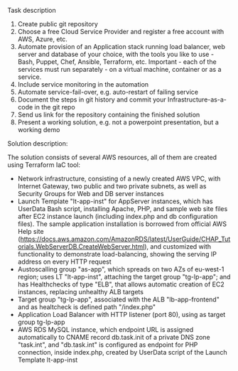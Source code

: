 Task description 
1. Create public git repository 
2. Choose a free Cloud Service Provider and register a free account with AWS, Azure, etc. 
3. Automate provision of an Application stack running load balancer, web server and database of your choice, with the tools you like to use - Bash, Puppet, Chef, Ansible, Terraform, etc. Important - each of the services must run separately - on a virtual machine, container or as a service. 
4. Include service monitoring in the automation 
5. Automate service-fail-over, e.g. auto-restart of failing service 
6. Document the steps in git history and commit your Infrastructure-as-a-code in the git repo 
7. Send us link for the repository containing the finished solution
8. Present a working solution, e.g. not a powerpoint presentation, but a working demo

Solution description:

The solution consists of several AWS resources, all of them are created using Terraform IaC tool: 
- Network infrastructure, consisting of a newly created AWS VPC, with Internet Gateway, two public and  two private subnets, as well as Security Groups for Web and DB server instances
- Launch Template "lt-app-inst" for AppServer instances, which has UserData Bash script, installing Apache, PHP, and sample web site files after EC2 instance launch (including index.php and db configuration files).
  The sample application installation is borrowed from official AWS Help site (https://docs.aws.amazon.com/AmazonRDS/latest/UserGuide/CHAP_Tutorials.WebServerDB.CreateWebServer.html), and customized with functionality to demonstrate load-balancing, showing the serving IP address on every HTTP request
- Austoscalling group "as-app", which spreads on two AZs of eu-west-1 region; uses LT "lt-app-inst", attaching the target group "tg-lp-app"; and has Healthchecks of type "ELB", that allows automatic creation of EC2 instances, replacing unhealthy ALB targets
- Target group "tg-lp-app", associated with the ALB "lb-app-frontend" and as healtcheck is defined path "/index.php"
- Application Load Balancer with HTTP listener (port 80), using as target group tg-lp-app
- AWS RDS MySQL instance, which endpoint URL is assigned automatically to CNAME record db.task.init of a private DNS zone "task.int", and "db.task.int" is configured as endpoint for PHP connection, inside index.php, created by UserData script of the Launch Template lt-app-inst

